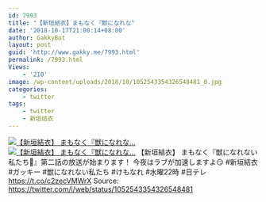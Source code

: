 ```yaml
---
id: 7993
title: "【新垣結衣】まもなく『獣になれな"
date: '2018-10-17T21:00:14+08:00'
author: GakkyBot
layout: post
guid: 'http://www.gakky.me/7993.html'
permalink: /7993.html
Views:
    - '210'
image: /wp-content/uploads/2018/10/1052543354326548481_0.jpg
categories:
    - twitter
tags:
    - twitter
    - 新垣结衣
---
```


[![【新垣結衣】
まもなく『獣になれな...](http://www.yui-aragaki.org/wp-content/uploads/2018/10/1052543354326548481_0.jpg)](http://www.yui-aragaki.org/wp-content/uploads/2018/10/1052543354326548481_0.jpg)
[![【新垣結衣】
まもなく『獣になれな...](http://www.yui-aragaki.org/wp-content/uploads/2018/10/1052543354326548481_1.jpg)](http://www.yui-aragaki.org/wp-content/uploads/2018/10/1052543354326548481_1.jpg)
【新垣結衣】
まもなく『獣になれない私たち🍻』第二話の放送が始まります！
今夜はラブが加速しますよ😏
\#新垣結衣 #ガッキー #獣になれない私たち #けもなれ #水曜22時 #日テレ https://t.co/c2zecVMWrX
Source: <https://twitter.com/i/web/status/1052543354326548481>
